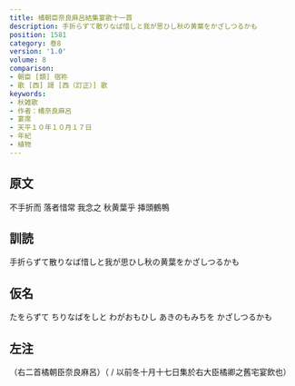 ```yaml
---
title: 橘朝臣奈良麻呂結集宴歌十一首
description: 手折らずて散りなば惜しと我が思ひし秋の黄葉をかざしつるかも
position: 1581
category: 巻8
version: '1.0'
volume: 8
comparison:
- 朝臣 [類] 宿祢
- 歌 [西] 謌 [西（訂正）] 歌
keywords:
- 秋雑歌
- 作者：橘奈良麻呂
- 宴席
- 天平１０年１０月１７日
- 年紀
- 植物
---
```


## 原文

不手折而 落者惜常 我念之 秋黄葉乎 挿頭鶴鴨

## 訓読

手折らずて散りなば惜しと我が思ひし秋の黄葉をかざしつるかも

## 仮名

たをらずて ちりなばをしと わがおもひし あきのもみちを かざしつるかも

## 左注

（右二首橘朝臣奈良麻呂）（ / 以前冬十月十七日集於右大臣橘卿之舊宅宴飲也）

